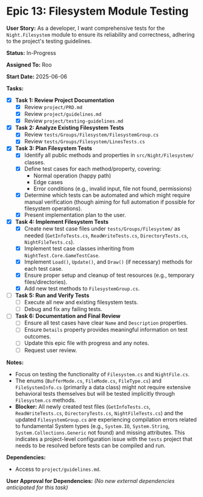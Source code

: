 # Epic 13: Filesystem Module Testing

**User Story:** As a developer, I want comprehensive tests for the `Night.Filesystem` module to ensure its reliability and correctness, adhering to the project's testing guidelines.

**Status:** In-Progress

**Assigned To:** Roo

**Start Date:** 2025-06-06

**Tasks:**

- [x] **Task 1: Review Project Documentation**
  - [x] Review `project/PRD.md`
  - [x] Review `project/guidelines.md`
  - [x] Review `project/testing-guidelines.md`
- [x] **Task 2: Analyze Existing Filesystem Tests**
  - [x] Review `tests/Groups/Filesystem/FilesystemGroup.cs`
  - [x] Review `tests/Groups/Filesystem/LinesTests.cs`
- [x] **Task 3: Plan Filesystem Tests**
  - [x] Identify all public methods and properties in `src/Night/Filesystem/` classes.
  - [x] Define test cases for each method/property, covering:
    - Normal operation (happy path)
    - Edge cases
    - Error conditions (e.g., invalid input, file not found, permissions)
  - [x] Determine which tests can be automated and which might require manual verification (though aiming for full automation if possible for filesystem operations).
  - [x] Present implementation plan to the user.
- [x] **Task 4: Implement Filesystem Tests**
  - [x] Create new test case files under `tests/Groups/Filesystem/` as needed (`GetInfoTests.cs`, `ReadWriteTests.cs`, `DirectoryTests.cs`, `NightFileTests.cs`).
  - [x] Implement test case classes inheriting from `NightTest.Core.GameTestCase`.
  - [x] Implement `Load()`, `Update()`, and `Draw()` (if necessary) methods for each test case.
  - [x] Ensure proper setup and cleanup of test resources (e.g., temporary files/directories).
  - [x] Add new test methods to `FilesystemGroup.cs`.
- [ ] **Task 5: Run and Verify Tests**
  - [ ] Execute all new and existing filesystem tests.
  - [ ] Debug and fix any failing tests.
- [ ] **Task 6: Documentation and Final Review**
  - [ ] Ensure all test cases have clear `Name` and `Description` properties.
  - [ ] Ensure `Details` property provides meaningful information on test outcomes.
  - [ ] Update this epic file with progress and any notes.
  - [ ] Request user review.

**Notes:**

- Focus on testing the functionality of `Filesystem.cs` and `NightFile.cs`.
- The enums (`BufferMode.cs`, `FileMode.cs`, `FileType.cs`) and `FileSystemInfo.cs` (primarily a data class) might not require extensive behavioral tests themselves but will be tested implicitly through `Filesystem.cs` methods.
- **Blocker:** All newly created test files (`GetInfoTests.cs`, `ReadWriteTests.cs`, `DirectoryTests.cs`, `NightFileTests.cs`) and the updated `FilesystemGroup.cs` are experiencing compilation errors related to fundamental System types (e.g., `System.IO`, `System.String`, `System.Collections.Generic` not found) and missing attributes. This indicates a project-level configuration issue with the `tests` project that needs to be resolved before tests can be compiled and run.

**Dependencies:**

- Access to `project/guidelines.md`.

**User Approval for Dependencies:**
*(No new external dependencies anticipated for this task)*
